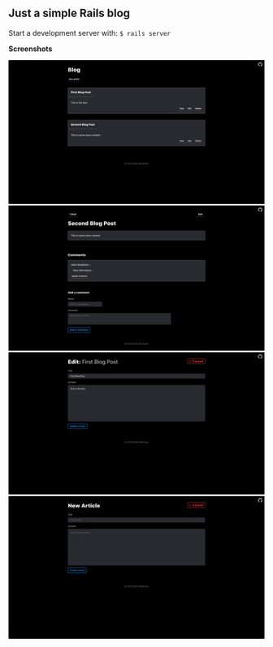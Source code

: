 ## Just a simple Rails blog

Start a development server with: `$ rails server`

**Screenshots**

![screenshot 1](https://raw.githubusercontent.com/derekbtw/rails-dark-blog/master/public/screenshot-1.png)
![screenshot 2](https://raw.githubusercontent.com/derekbtw/rails-dark-blog/master/public/screenshot-2.png)
![screenshot 3](https://raw.githubusercontent.com/derekbtw/rails-dark-blog/master/public/screenshot-3.png)
![screenshot 4](https://raw.githubusercontent.com/derekbtw/rails-dark-blog/master/public/screenshot-4.png)
